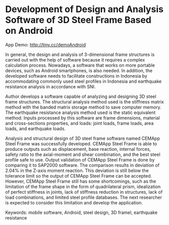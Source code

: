 # Development of Design and Analysis Software of 3D Steel Frame Based on Android

App Demo: http://tiny.cc/demoAndroid

In general, the design and analysis of 3-dimensional frame structures is carried out with the help of software because it requires a complex calculation process. Nowadays, a software that works on more portable devices, such as Android smartphones, is also needed. In addition, the developed software needs to facilitate constructions in Indonesia by accommodating commonly used steel profiles in Indonesia and earthquake resistance analysis in accordance with SNI.

Author develops a software capable of analyzing and designing 3D steel frame structures. The structural analysis method used is the stiffness matrix method with the banded matrix storage method to save computer memory. The earthquake resistance analysis method used is the static equivalent method. Inputs processed by this software are frame dimensions, material and cross-sections properties, and loads: joint loads, frame loads, area loads, and earthquake loads.

Analysis and structural design of 3D steel frame software named CEMApp Steel Frame was successfully developed. CEMApp Steel Frame is able to produce outputs such as displacement, base reaction, internal forces, safety ratio to the axial-moment and shear combination, and the best steel profile safe to use. Output validation of CEMApp Steel Frame is done by comparing it to SAP2000 software. The comparison results in deviation of 2.04% in the Z-axis moment reaction. This deviation is still below the tolerance limit so the output of CEMApp Steel Frame can be accepted. However, CEMApp Steel Frame still has some shortcomings, such as the limitation of the frame shape in the form of quadrilateral prism, idealization of perfect stiffness in joints, lack of stiffness reduction in structures, lack of load combinations, and limited steel profile databases. The next researcher is expected to consider this limitation and develop the application.

Keywords: mobile software, Android, steel design, 3D framel, earthquake resistance
